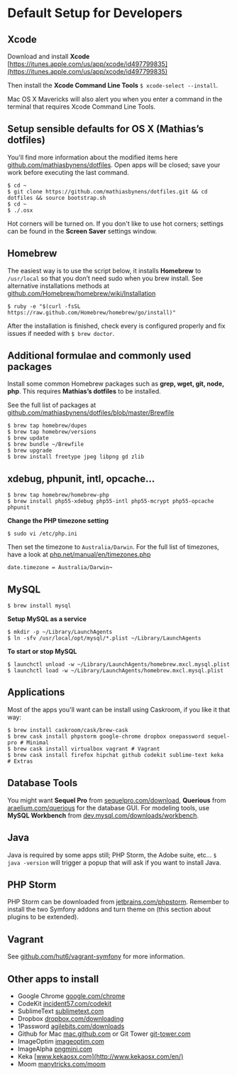 # Default Setup for Developers

## Xcode

Download and install **Xcode** [https://itunes.apple.com/us/app/xcode/id497799835](https://itunes.apple.com/us/app/xcode/id497799835)

Then install the **Xcode Command Line Tools** ``$ xcode-select --install``.

Mac OS X Mavericks will also alert you when you enter a command in the terminal that requires Xcode Command Line Tools. 


## Setup sensible defaults for OS X (Mathias’s dotfiles)

You'll find more information about the modified items here [github.com/mathiasbynens/dotfiles](https://github.com/mathiasbynens/dotfiles/blob/master/README.md). Open apps will be closed; save your work before executing the last command. 

```
$ cd ~
$ git clone https://github.com/mathiasbynens/dotfiles.git && cd dotfiles && source bootstrap.sh
$ cd ~
$ ./.osx
```

Hot corners will be turned on. If you don't like to use hot corners; settings can be found in the **Screen Saver** settings window. 


## Homebrew

The easiest way is to use the script below, it installs **Homebrew** to ``/usr/local`` so that you don’t need sudo when you brew install. See alternative installations methods at [github.com/Homebrew/homebrew/wiki/Installation](https://github.com/Homebrew/homebrew/wiki/Installation#alternative-installs)

```
$ ruby -e "$(curl -fsSL https://raw.github.com/Homebrew/homebrew/go/install)"
```

After the installation is finished, check every is configured properly and fix issues if needed with ``$ brew doctor``.


## Additional formulae and commonly used packages 

Install some common Homebrew packages such as **grep, wget, git, node, php**. This requires **Mathias’s dotfiles** to be installed. 

See the full list of packages  at [github.com/mathiasbynens/dotfiles/blob/master/Brewfile](https://github.com/mathiasbynens/dotfiles/blob/master/Brewfile)

```
$ brew tap homebrew/dupes
$ brew tap homebrew/versions
$ brew update
$ brew bundle ~/Brewfile
$ brew upgrade
$ brew install freetype jpeg libpng gd zlib
```


## xdebug, phpunit, intl, opcache...

```
$ brew tap homebrew/homebrew-php
$ brew install php55-xdebug php55-intl php55-mcrypt php55-opcache phpunit
```

**Change the PHP timezone setting**

```
$ sudo vi /etc/php.ini
```

Then set the timezone to ``Australia/Darwin``. For the full list of timezones, have a look at [php.net/manual/en/timezones.php](http://php.net/manual/en/timezones.php)

```
date.timezone = Australia/Darwin¬
```

## MySQL

```
$ brew install mysql
```

**Setup MySQL as a service**

```
$ mkdir -p ~/Library/LaunchAgents
$ ln -sfv /usr/local/opt/mysql/*.plist ~/Library/LaunchAgents
```

**To start or stop MySQL**

```
$ launchctl unload -w ~/Library/LaunchAgents/homebrew.mxcl.mysql.plist
$ launchctl load -w ~/Library/LaunchAgents/homebrew.mxcl.mysql.plist
```

## Applications

Most of the apps you'll want can be install using Caskroom, if you like it that way:

```
$ brew install caskroom/cask/brew-cask
$ brew cask install phpstorm google-chrome dropbox onepassword sequel-pro # Minimal
$ brew cask install virtualbox vagrant # Vagrant
$ brew cask install firefox hipchat github codekit sublime-text keka  # Extras
```

## Database Tools

You might want **Sequel Pro** from [sequelpro.com/download](http://www.sequelpro.com/download), **Querious** from [araelium.com/querious](http://www.araelium.com/querious/) for the database GUI. For modeling tools, use **MySQL Workbench** from [dev.mysql.com/downloads/workbench](http://dev.mysql.com/downloads/workbench/).

 
## Java

Java is required by some apps still; PHP Storm, the Adobe suite, etc... ``$ java -version`` will trigger a popup that will ask if you want to install Java.


## PHP Storm

PHP Storm can be downloaded from [jetbrains.com/phpstorm](http://www.jetbrains.com/phpstorm/). Remember to install the two Symfony addons and turn theme on (this section about plugins to be extended).


## Vagrant 

See [github.com/hut6/vagrant-symfony](https://github.com/hut6/vagrant-symfony)
 for more information. 
 

## Other apps to install

- Google Chrome [google.com/chrome](http://www.google.com/chrome/)
- CodeKit [incident57.com/codekit](https://incident57.com/codekit/)
- SublimeText [sublimetext.com](http://www.sublimetext.com/3)
- Dropbox [dropbox.com/downloading](https://www.dropbox.com/downloading)
- 1Password [agilebits.com/downloads](https://agilebits.com/downloads)
- Github for Mac [mac.github.com](https://mac.github.com/) or Git Tower [git-tower.com](http://www.git-tower.com/)
- ImageOptim [imageoptim.com](https://imageoptim.com/)
- ImageAlpha [pngmini.com](http://pngmini.com/)
- Keka [www.kekaosx.com](http://www.kekaosx.com/en/)
- Moom [manytricks.com/moom](http://manytricks.com/moom/)
